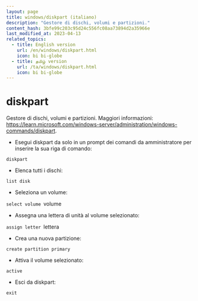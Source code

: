 ```yaml
---
layout: page
title: windows/diskpart (italiano)
description: "Gestore di dischi, volumi e partizioni."
content_hash: 3bfe99c203c95d24c556fc08aa73894d2a35966e
last_modified_at: 2023-04-13
related_topics:
  - title: English version
    url: /en/windows/diskpart.html
    icon: bi bi-globe
  - title: தமிழ் version
    url: /ta/windows/diskpart.html
    icon: bi bi-globe
---
```

# diskpart

Gestore di dischi, volumi e partizioni.
Maggiori informazioni: <https://learn.microsoft.com/windows-server/administration/windows-commands/diskpart>.

- Esegui diskpart da solo in un prompt dei comandi da amministratore per inserire la sua riga di comando:

`diskpart`

- Elenca tutti i dischi:

`list disk`

- Seleziona un volume:

`select volume `<span class="tldr-var badge badge-pill bg-dark-lm bg-white-dm text-white-lm text-dark-dm font-weight-bold">volume</span>

- Assegna una lettera di unità al volume selezionato:

`assign letter `<span class="tldr-var badge badge-pill bg-dark-lm bg-white-dm text-white-lm text-dark-dm font-weight-bold">lettera</span>

- Crea una nuova partizione:

`create partition primary`

- Attiva il volume selezionato:

`active`

- Esci da diskpart:

`exit`
